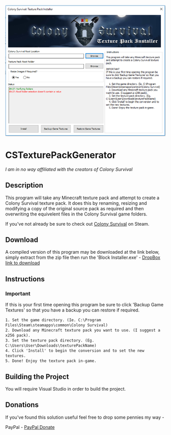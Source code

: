 ![Image of Program](TextureInstaller.PNG?raw=true "Image of Software")

# CSTexturePackGenerator
_I am in no way affiliated with the creators of Colony Survival_


## Description
This program will take any Minecraft texture pack and attempt to create a Colony Survival texture pack. It does this by renaming, resizing and modifying a copy of the original source pack as required and then overwriting the equivelent files in the Colony Survival game folders.

If you've not already be sure to check out [Colony Survival](http://store.steampowered.com/app/366090/Colony_Survival/) on Steam.


## Download
A compiled version of this program may be downloaded at the link below, simply extract from the zip file then run the 'Block Installer.exe' -
[DropBox link to download](https://www.dropbox.com/s/3ymslv68tszhq1b/Colony%20Survival%20-%20Texture%20Pack%20Installer.zip?dl=0)


## Instructions

### Important 
If this is your first time opening this program be sure to click 'Backup Game Textures' so that you have a backup you can restore if required.

    1. Set the game directory. (Ie. C:\Program Files\Steam\steamapps\common\Colony Survival)
    2. Download any Minecraft texture pack you want to use. (I suggest a x256 pack).
    3. Set the texture pack directory. (Eg. C:\Users\User\Downloads\texturePackName)
    4. Click 'Install' to begin the conversion and to set the new textures.
    5. Done! Enjoy the texture pack in-game.
    
    
## Building the Project
You will require Visual Studio in order to build the project.
 
 
## Donations
If you've found this solution useful feel free to drop some pennies my way -

PayPal - [PayPal Donate](https://www.paypal.com/cgi-bin/webscr?cmd=_s-xclick&hosted_button_id=BS3SEUPQDJF4Q)
